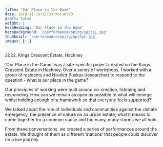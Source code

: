 ```yaml
---
title: 'Our Place in the Game'
date: 2018-11-18T12:33:46+10:00
draft: false
weight: 1
heroHeading: 'Our Place in the Game'
heroBackground: '/performance/opitg/opitg1.jpg'
thumbnail: '/performance/opitg/opitg1.jpg'
images: ['']
---
```

2022, Kings Crescent Estate, Hackney

'Our Place in the Game' was a site-specific project created on the Kings Crescent Estate in Hackney. Over a series of workshops, I worked with a group of residents and Nikolett Puskas (researcher) to respond to the question - what is our place in the game? 

Our principles of working were built around co-creation, listening and responding. How can we remain as open as possible to what will emerge whilst holding enough of a framework so that everyone feels supported? 

We talked about the role of individuals and communities against the climate emergency, the presence of nature on an urban estate, what it means to come together for a common cause and the many, many stories we all hold. 

From these conversations, we created a series of performances around the estate. We thought of them as different ‘stations’ that people could discover on a live journey.



